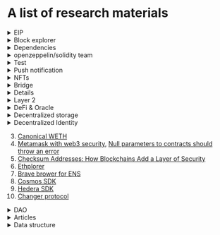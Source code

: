 # A list of research materials

<details>
<summary>EIP</summary>

1. [EIP-4494: Permit for ERC-721 NFTs](https://eips.ethereum.org/EIPS/eip-4494)
1. [EIP-4494: Extending ERC-2612-style permits to ERC-721 NFTs](https://ethereum-magicians.org/t/eip-4494-extending-erc-2612-style-permits-to-erc-721-nfts/7519)
1. [EIP-4361: Sign-In with Ethereum ](https://eips.ethereum.org/EIPS/eip-4361)
1. [EIP-4361: NPM SIWE package](https://www.npmjs.com/package/siwe)
1. [EIP-4494: github ERC20/721/1155 Permit](https://github.com/Amxx/Permit/tree/master/contracts)
1. [EIP-2612: Permit Extension for EIP-20 Signed Approvals](https://eips.ethereum.org/EIPS/eip-2612)
1. [EIP-4361: Sign-In with Ethereum](https://eips.ethereum.org/EIPS/eip-4361)
1. [EIP-1328: WalletConnect URI Format ](https://eips.ethereum.org/EIPS/eip-1328)
1. [SIWE - EIP-4361: Sign-In with Ethereum](https://docs.login.xyz/general-information/siwe-overview/eip-4361)

</details>

<details>
<summary>Block explorer</summary>

1. [Polygonscan API docs](https://polygonscan.com/apis)

</details>

<details>
<summary>Dependencies</summary>

1. [ethers-multisend](https://www.npmjs.com/package/ethers-multisend)
2. [ethereum multicall](https://github.com/joshstevens19/ethereum-multicall)
3. [github - solidity primitive-dodoc](https://github.com/primitivefinance/primitive-dodoc)
4. [alchemyplatform/alchemy-sdk-js](https://github.com/alchemyplatform/alchemy-sdk-js)
5. [github: hardhat-tenderly](https://www.npmjs.com/package/@tenderly/hardhat-tenderly)
6. [Polygonscan API docs: Verifying Contracts Programmatically](https://docs.polygonscan.com/tutorials/verifying-contracts-programmaticallyhttps://docs.polygonscan.com/tutorials/verifying-contracts-programmatically)
7. [Tenderly](https://tenderly.co/)
8. [Github: Orchestrate SDK Nodejs](https://github.com/ConsenSys/orchestrate-node)
9. [NPM package: Orchestrate Node.js Library](https://www.npmjs.com/package/pegasys-orchestrate)
10. [Codefi Orchestrate: getting started](https://docs.orchestrate.consensys.net/en/stable/Get-Started/)
11. [Ethersjs: How do I parse event logs?](https://github.com/ethers-io/ethers.js/issues/487)
12. [Defender tuorials](https://youtube.com/playlist?list=PLdJRkA9gCKOMdqVKrkYKT6ulDwDVG6_Ya)
13. [Create a Gnosis Safe Multisig Using Defender](https://youtu.be/IOescPDrF7Y)
14. [Github - consenSys/abi-decoder](https://github.com/ConsenSys/abi-decoder)
15. [Crypto icons](https://cryptoicons.co/)

</details>

<details>
<summary>openzeppelin/solidity team</summary>

1. [Announcing OpenZeppelin Contracts 4.8](https://blog.openzeppelin.com/announcing-openzeppelin-contracts-4-8/?utm_source=rss&utm_medium=rss&utm_campaign=announcing-openzeppelin-contracts-4-8)
2. [Token multi-sender](https://multisender.app/)

</details>

<details>
<summary>Test</summary>

1. [Fuzzing Complex Projects With Echidna: Sushi's BentoBox](https://ventral.digital/posts/2021/12/21/fuzzing-complex-projects-with-echidna-sushi-bentobox)
1. [Consensys mythril](https://github.com/ConsenSys/mythril)
1. [Github - evm-bench](https://github.com/ziyadedher/evm-bench)
1. [Github - hardhat-ethernal](https://github.com/tryethernal/hardhat-ethernal)
</details>

<details>
<summary>Push notification</summary>

1. [Ethereum Push Notification Service: Web3 Communication Layer](https://thenewstack.io/ethereum-push-notification-service-web3-communication-layer/)
</details>

<details>
<summary>NFTs</summary>

1. [What Is a Dynamic NFT?](https://blog.chain.link/what-is-a-dynamic-nft/?_ga=2.160775416.433082617.1666652218-945003572.1666652218)
1. [Module #3: Dynamic NFTs Enabled by Chainlink Automation](https://chain.link/techtalks/automation-masterclass-module-3?utm_medium=organic-social&utm_source=linkedin&utm_campaign=FY22Q4-product-mcs&utm_content=automation-module-3_dynamic-nfts-enabled-by-chainlink-automation&utm_term=)
1. [Fractinoalized NFT - fractional.art](https://fractional.art/)
1. [Explained: Fractional NFTs (F-NFTs) and How They Work](https://learn.bybit.com/nft/what-are-fractional-nfts/)
1. [Meidum - Fractional](https://medium.com/fractional-art)

</details>

<details>
<summary>Bridge</summary>

1. [What Is a Cross-Chain Bridge?](https://blog.chain.link/cross-chain-bridge/)
</details>

<details>
<summmary>Ethereum merge</summmary>

1. [The Hitchhiker's Guide to Ethereum](https://members.delphidigital.io/reports/the-hitchhikers-guide-to-ethereum)
1. [Ethereum layer 2 - What is layer 2?](<https://ethereum.org/en/layer-2/#:~:text=A%20layer%202%20is%20a%20separate%20blockchain%20that%20extends%20Ethereum.&text=A%20layer%202%20blockchain%20regularly,layer%201%20protocol%20(Ethereum)>)
1. [Ethereum PoS - Proof of stake](https://ethereum.org/en/developers/docs/consensus-mechanisms/pos/#top)
1. [The Ethereum 2.0 Beacon Chain is here. Now what?](https://consensys.net/blog/blockchain-explained/the-ethereum-2-0-beacon-chain-is-here-now-what/)
1. [How The Merge Impacts Ethereum’s Application Layer](https://blog.ethereum.org/2021/11/29/how-the-merge-impacts-app-layer/)
1. [Merge readiness checklist](https://launchpad.ethereum.org/en/merge-readiness/)
1. [Ethereum energy consumption](https://ethereum.org/en/energy-consumption/)
1. [Ethereum vision - A digital future on a global scale](https://ethereum.org/en/upgrades/vision/)
1. [Ethereum SCALING](https://ethereum.org/en/developers/docs/scaling/)
1. [What are zero-knowledge proofs?](https://ethereum.org/en/zero-knowledge-proofs/)
1. [HOW TO STAKE YOUR ETH - Earn rewards while securing Ethereum](https://ethereum.org/en/staking/)
1. [How Optimism Scales Ethereum](https://youtu.be/4IattuvRt8c)
1. [Optimism MetaMask Tutorial (How to Use Ethereum Optimism L2)](https://youtu.be/GV_7g0tMLcM)

</details>

<details>
<summary>Layer 2</summary>

1. [side chain](https://ethereum.org/en/developers/docs/scaling/sidechains/)
1. [zksync](https://zksync.io/)
1. [zkspace](https://zks.org/)
1. [Starknet docs](https://starknet.io/docs/)
1. [What is Optimism? (Optimistic Rollups on Ethereum)](https://youtu.be/ZOKf-FAoFS4)
1. [Gnosis-safe](https://gnosis-safe.io/)
1. [Argent](https://www.argent.xyz/)
1. [Arbitrum](https://arbitrum.io/)
1. [Optimism](https://www.optimism.io/)
1. [Boba network](https://boba.network/)
1. [dydx](https://dydx.exchange/)
1. [loopring](https://loopring.org/#/)
1. [The easiest way to scale your Ethereum app](https://polygon.technology/solutions/polygon-pos/)
1. [Polygon ZK Rollups: Everything You Need to Know](https://www.alchemy.com/overviews/polygon-zk-rollups)
1. [Polygon - A Privacy-Focused Rollup for Enterprises](https://polygon.technology/solutions/polygon-nightfall/)
1. [ZK and the Future of Ethereum Scaling](https://blog.polygon.technology/zk-and-the-future-of-ethereum-scaling/)
1. [ROLLUPS - The Ultimate Ethereum Scaling Strategy? Arbitrum & Optimism Explained](https://youtu.be/7pWxCklcNsU)
1. [DeFi Mooc - Lecture 10.3: What is a zk-SNARK?](https://youtu.be/gcKCW7CNu_M)
1. [ZKsnark JS](https://github.com/iden3/snarkjs)
1. [Understanding Database Sharding](https://www.digitalocean.com/community/tutorials/understanding-database-sharding)
1. [Polygon Bridge for Gnosis Safe Has Arrived](https://blog.polygon.technology/polygon-bridge-for-gnosis-safe-has-arrived/?utm_source=Twitter-Main&utm_medium=Tweet&utm_campaign=Gnosis)
1. [Polygon tech with chainlink keepers for smart contract automation](https://www.linkedin.com/posts/0xpolygon_introduction-to-chainlink-keepers-beta-activity-6962343886019051520-Pent/?utm_source=linkedin_share&utm_medium=android_app)

</details>

<details>
<summary>DeFi & Oracle</summary>
 
1. [The Differences Between Centralized Finance (CeFi) & Decentralized Finance (DeFi) Service Companies](https://www.hodlnaut.com/academy/what-is-centralized-finance-and-decentralized-finance)
2. [AAVE LIQUIDITY PROTOCOL](https://aave.com/)
3. [Chainlink Node as a Service](https://naas.link/)
4. [dxFeed Price Oracle](https://market.link/nodes/dxFeed/integrations)
5. [How to Display Crypto and Fiat Prices on a Frontend Using JavaScript or Solidity](https://blog.chain.link/how-to-display-crypto-and-fiat-prices-on-a-frontend/)

</details>

<details>
<summary>Decentralized storage</summary>

1. [IPFS cluster](https://ipfscluster.io/)
1. [ipfs/js-ipns](https://github.com/ipfs/js-ipns#create-record)
1. [Decentralized storage: Swarm](https://www.ethswarm.org/#:~:text=Swarm%20is%20a%20system%20of,contracts%20on%20the%20Ethereum%20blockchain.)
1. [NFT storage](https://nft.storage/)
1. [Pinata cloud docs](https://docs.pinata.cloud/)
1. [Mutable IPFS - w3name github](https://github.com/web3-storage/w3name)
1. [Mutable IPFS - w3name actions](https://github.com/pawanpaudel93/w3name-action)

</details>

<details>
<summary>Decentralized Identity</summary>

1. [W3 - Decentralized Identifiers (DIDs) v1.0](https://www.w3.org/TR/did-core/)
2. [DIF - decentralized identity foundation](https://identity.foundation/)
</details>

3. [Canonical WETH](https://blog.0xproject.com/canonical-weth-a9aa7d0279dd)
4. [Metamask with web3 security](https://docs.metamask.io/guide/provider-migration.html#replacing-window-web3), [Null parameters to contracts should throw an error](https://github.com/ChainSafe/web3.js/issues/3065)
5. [Checksum Addresses: How Blockchains Add a Layer of Security](https://news.coinsquare.com/learn-coinsquare/checksum-addresses-how-blockchains-add-security/#:~:text=A%20checksum%20address%20is%20a,of%20the%20address%20digits%20wrong.)
6. [Ethplorer](https://ethplorer.io/ko/)
7. [Brave brower for ENS](https://brave.com/)
8. [Cosmos SDK](https://docs.cosmos.network/)
9. [Hedera SDK](https://docs.hedera.com/guides/)
10. [Changer protocol](https://docs.changer.io/)

<details>
<summary>DAO</summary>

1. [github: gnosis/zodiac](https://github.com/gnosis/zodiac)
1. [Decentralized autonomous organizations (DAOs)](https://ethereum.org/en/dao/#main-content)

</details>

<details>
<summary>Articles</summary>

1. [Solidity String Equality Comparison](https://fravoll.github.io/solidity-patterns/string_equality_comparison.html)
1. [Block-STM: Accelerating Smart-Contract Processing](https://blog.chain.link/block-stm/)
1. [도메인 주도 설계(Domain-Driven Design) in Real Project — 도메인](https://medium.com/react-native-seoul/%EB%8F%84%EB%A9%94%EC%9D%B8-%EC%A3%BC%EB%8F%84-%EC%84%A4%EA%B3%84-domain-driven-design-in-real-project-1-%EB%8F%84%EB%A9%94%EC%9D%B8-83a5e31c5e45)
1. [JSON-RPC API](https://ethereum.org/en/developers/docs/apis/json-rpc/#shh_hasidentity)
1. [Running an Eth2.0 Staking Node or Validator with Alchemy](https://docs.alchemy.com/alchemy/guides/running-an-eth2-node-with-alchemy)
1. [How to Add Alchemy RPC Endpoints to Metamask](https://docs.alchemy.com/alchemy/guides/connecting-metamask-to-alchemy)
1. [Earn rewards while securing Ethereum](https://ethereum.org/ca/staking/)
1. [Decentralized identity](https://ethereum.org/ca/decentralized-identity/)
1. [Decentralized science (DeSci)](https://ethereum.org/ca/desci/)
1. [When Gaming Makes You Money: The New World of Play-to-Earn Gaming](https://beincrypto.com/when-gaming-makes-you-money-the-new-world-of-play-to-earn-gaming/)

</details>

<details>
<summary>Data structure</summary>

1. [Merkle Trees & Patricia Tries for Blockchain - Explained](https://youtu.be/QlawpoK4g5A)
</details>
